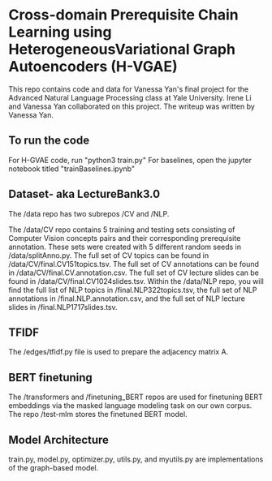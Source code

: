 # Cross-domain Prerequisite Chain Learning using HeterogeneousVariational Graph Autoencoders (H-VGAE)
This repo contains code and data for Vanessa Yan's final project for the Advanced Natural Language Processing class at Yale University. Irene Li and Vanessa Yan collaborated on this project. The writeup was written by Vanessa Yan.


## To run the code
For H-GVAE code, run "python3 train.py"
For baselines, open the jupyter notebook titled "trainBaselines.ipynb"

## Dataset- aka LectureBank3.0
The /data repo has two subrepos /CV and /NLP. 

The /data/CV repo contains 5 training and testing sets consisting of Computer Vision concepts pairs and their corresponding prerequisite annotation. These sets were created with 5 different random seeds in /data/splitAnno.py. The full set of CV topics can be found in /data/CV/final.CV151topics.tsv. The full set of CV annotations can be found in /data/CV/final.CV.annotation.csv. The full set of CV lecture slides can be found in /data/CV/final.CV1024slides.tsv. Within the /data/NLP repo, you will find the full list of NLP topics in /final.NLP322topics.tsv, the full set of NLP annotations in /final.NLP.annotation.csv, and the full set of NLP lecture slides in /final.NLP1717slides.tsv.

## TFIDF
The /edges/tfidf.py file is used to prepare the adjacency matrix A. 

## BERT finetuning
The /transformers and /finetuning_BERT repos are used for finetuning BERT embeddings via the masked language modeling task on our own corpus. The repo /test-mlm stores the finetuned BERT model.

## Model Architecture
train.py, model.py, optimizer.py, utils.py, and myutils.py are implementations of the graph-based model.


